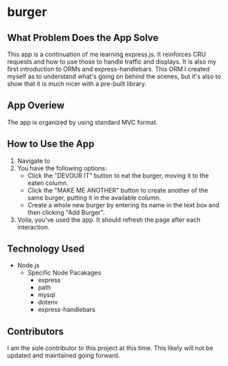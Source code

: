 # burger

## What Problem Does the App Solve
This app is a continuation of me learning express.js. It reinforces CRU requests and how to use those to handle traffic and displays. It is also my first introduction to ORMs and express-handlebars. This ORM I created myself as to understand what's going on behind the scenes, but it's also to show that it is much nicer with a pre-built library.

## App Overiew
The app is organized by using standard MVC format.

## How to Use the App
1. Navigate to 
1. You have the following options:
    * Click the "DEVOUR IT" button to eat the burger, moving it to the eaten column.
    * Click the "MAKE ME ANOTHER" button to create another of the same burger, putting it in the available column.
    * Create a whole new burger by entering its name in the text box and then clicking "Add Burger".
2. Voila, you've used the app. It should refresh the page after each interaction.

## Technology Used
* Node.js
  * Specific Node Pacakages
    * express
    * path
    * mysql
    * dotenv
    * express-handlebars

## Contributors
I am the sole contributor to this project at this time. This likely will not be updated and maintained going forward.